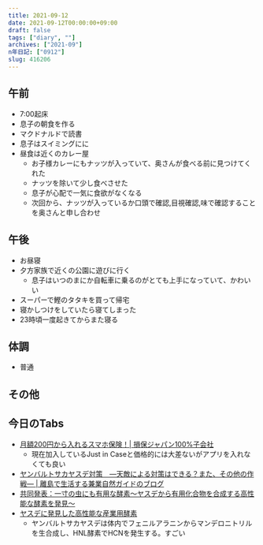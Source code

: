 ```yaml
---
title: 2021-09-12
date: 2021-09-12T00:00:00+09:00
draft: false
tags: ["diary", ""]
archives: ["2021-09"]
n年日記: ["0912"]
slug: 416206
---
```

## 午前
- 7:00起床
- 息子の朝食を作る
- マクドナルドで読書
- 息子はスイミングにに
- 昼食は近くのカレー屋
  - お子様カレーにもナッツが入っていて、奥さんが食べる前に見つけてくれた
  - ナッツを除いて少し食べさせた
  - 息子が心配で一気に食欲がなくなる
  - 次回から、ナッツが入っているか口頭で確認,目視確認,味で確認することを奥さんと申し合わせ
## 午後
- お昼寝
- 夕方家族で近くの公園に遊びに行く
  - 息子はいつのまにか自転車に乗るのがとても上手になっていて、かわいい
- スーパーで鰹のタタキを買って帰宅
- 寝かしつけをしていたら寝てしまった
- 23時頃一度起きてからまた寝る
## 体調
- 普通
## その他
## 今日のTabs
- [月額200円から入れるスマホ保険！| 損保ジャパン100%子会社](https://www.mysurance.co.jp/)
  - 現在加入しているJust in Caseと価格的には大差ないがアプリを入れなくても良い
- [ヤンバルトサカヤスデ対策　―天敵による対策はできる？また、その他の作戦― | 離島で生活する兼業自然ガイドのブログ](https://forest-hachijo.com/c-hualienensis-on-hachijojima-from-fall-to-winter2/)
- [共同発表：一寸の虫にも有用な酵素～ヤスデから有用化合物を合成する高性能な酵素を発見～](https://www.jst.go.jp/pr/announce/20150811/index.html)
- [ヤスデに発見した高性能な産業用酵素](https://www.jst.go.jp/pdf/pc201601_asano.pdf)
  - ヤンバルトサカヤスデは体内でフェニルアラニンからマンデロニトリルを生合成し、HNL酵素でHCNを発生する。すごい